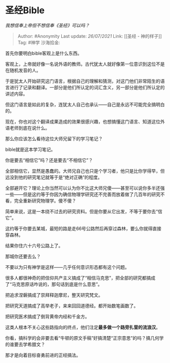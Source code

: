 # 圣经Bible
*我想信奉上帝但不想信奉《圣经》可以吗？*

> Author: #Anonymity
> Last update: *26/07/2021*
> Link:  [[圣经 - 神的样子]]
> Tag: #神学
> 沙海拾金:

首先你要明白bible客观上是什么东西。

客观上，上帝就好像一名说外语的教师。古代犹太人就好像第一位意识到这位不是在随机发音的人。

于是犹太人开始研究这门语言，根据自己的理解和猜测，对这门他们非常陌生的语言进行了记录和翻译。一部分是他们所认定的词汇含义，另一部分是他们所认定的讲述内容。

但这门语言是如此的复杂，连犹太人自己也承认——自己是永远不可能完全搞明白的。

现在，你也对这个翻译成果造成的效果很感兴趣，也想搞懂这门语言、知道这位外语老师到底在说什么。

那么你应该怎么看待这位大师兄留下的学习笔记？

bible就是这本学习笔记。

你是要去“相信它”吗？还是要去“不相信它”？

全部相信它，显然是愚蠢的。大师兄自己也只是个学习者，他只是比你学得早，但远没到他的研究笔记就等于是“绝对正确”的程度。

全部避开它？理论上你当然可以认为你不比这大师兄傻——甚至可以说你多半还强一些——但是这约等于你因为确信物理学研究还不完善而放着做了几百年的研究不看，完全重新研究物理学。傻不傻？

简单来说，这是一本绕不过去的研究资料。但是你要从它出发，不等于要你去“信它”。

这约等于你要去某城，最短的路是走66号公路然后再穿过森林，要么你就得直接穿森林。

结果你住六十六号公路上了。

那城你还要去么？

不要以为只有神学是这样——几乎任何意识形态都有这个问题。

很多人都很神奇的把信仰共产主义搞成了“相信马克思”，把全部的研究都搞成了“马克思原话咋说的，那句话到底是什么意思”。

把追求涅磐搞成了崇拜释迦摩尼，整天研究梵文。

把研究天道搞成了高举老子，来来回回道德经。都开始数笔画数了。

把研究医术搞成了倒背黄帝内经和千金方。

这类人根本不关心这些路指向的终点，他们注定**最多做一个路旁扎营的流浪汉**。

你看，搞科学的会非要去看“牛顿的原文手稿”好搞清楚“正宗意思”的吗？搞几何学的谁要去学希腊文？

那才是向着目标奋勇前进的正经搞法。
